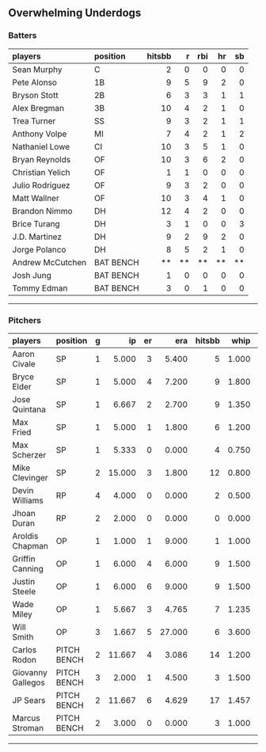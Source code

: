 ## Overwhelming Underdogs

### Batters

 
|players          |position  | hitsbb|  r| rbi| hr| sb| 
|:----------------|:---------|------:|--:|---:|--:|--:| 
|Sean Murphy      |C         |      2|  0|   0|  0|  0| 
|Pete Alonso      |1B        |      9|  5|   9|  2|  0| 
|Bryson Stott     |2B        |      6|  3|   3|  1|  1| 
|Alex Bregman     |3B        |     10|  4|   2|  1|  0| 
|Trea Turner      |SS        |      9|  3|   2|  1|  1| 
|Anthony Volpe    |MI        |      7|  4|   2|  1|  2| 
|Nathaniel Lowe   |CI        |     10|  3|   5|  1|  0| 
|Bryan Reynolds   |OF        |     10|  3|   6|  2|  0| 
|Christian Yelich |OF        |      1|  1|   0|  0|  0| 
|Julio Rodriguez  |OF        |      9|  3|   2|  0|  0| 
|Matt Wallner     |OF        |     10|  3|   4|  1|  0| 
|Brandon Nimmo    |DH        |     12|  4|   2|  0|  0| 
|Brice Turang     |DH        |      3|  1|   0|  0|  3| 
|J.D. Martinez    |DH        |      9|  2|   9|  2|  0| 
|Jorge Polanco    |DH        |      8|  5|   2|  1|  0| 
|Andrew McCutchen |BAT BENCH |     **| **|  **| **| **| 
|Josh Jung        |BAT BENCH |      1|  0|   0|  0|  0| 
|Tommy Edman      |BAT BENCH |      3|  0|   1|  0|  0| 

* * *

### Pitchers

 
|players           |position    |  g|     ip| er|    era| hitsbb|  whip| so|  w| sv| 
|:-----------------|:-----------|--:|------:|--:|------:|------:|-----:|--:|--:|--:| 
|Aaron Civale      |SP          |  1|  5.000|  3|  5.400|      5| 1.000|  8|  0|  0| 
|Bryce Elder       |SP          |  1|  5.000|  4|  7.200|      9| 1.800|  6|  0|  0| 
|Jose Quintana     |SP          |  1|  6.667|  2|  2.700|      9| 1.350|  2|  1|  0| 
|Max Fried         |SP          |  1|  5.000|  1|  1.800|      6| 1.200|  6|  0|  0| 
|Max Scherzer      |SP          |  1|  5.333|  0|  0.000|      4| 0.750|  2|  1|  0| 
|Mike Clevinger    |SP          |  2| 15.000|  3|  1.800|     12| 0.800| 14|  1|  0| 
|Devin Williams    |RP          |  4|  4.000|  0|  0.000|      2| 0.500|  6|  0|  3| 
|Jhoan Duran       |RP          |  2|  2.000|  0|  0.000|      0| 0.000|  1|  0|  1| 
|Aroldis Chapman   |OP          |  1|  1.000|  1|  9.000|      1| 1.000|  2|  0|  0| 
|Griffin Canning   |OP          |  1|  6.000|  4|  6.000|      9| 1.500|  7|  0|  0| 
|Justin Steele     |OP          |  1|  6.000|  6|  9.000|      9| 1.500|  5|  0|  0| 
|Wade Miley        |OP          |  1|  5.667|  3|  4.765|      7| 1.235|  3|  1|  0| 
|Will Smith        |OP          |  3|  1.667|  5| 27.000|      6| 3.600|  1|  0|  0| 
|Carlos Rodon      |PITCH BENCH |  2| 11.667|  4|  3.086|     14| 1.200| 19|  1|  0| 
|Giovanny Gallegos |PITCH BENCH |  3|  2.000|  1|  4.500|      3| 1.500|  3|  0|  0| 
|JP Sears          |PITCH BENCH |  2| 11.667|  6|  4.629|     17| 1.457|  9|  1|  0| 
|Marcus Stroman    |PITCH BENCH |  2|  3.000|  0|  0.000|      3| 1.000|  4|  0|  0| 


* * *


